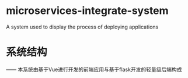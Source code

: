 # microservices-integrate-system
A system  used to display the process of deploying applications

# 系统结构
——
本系统由基于Vue进行开发的前端应用与基于flask开发的轻量级后端构成
